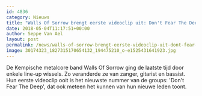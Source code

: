 ```yaml
---
id: 4836
category: Nieuws
title: "Walls Of Sorrow brengt eerste videoclip uit: Don't Fear The Deep"
date: 2018-05-04T11:17:51+00:00
author: Seppe Van Ael
layout: post
permalink: /news/walls-of-sorrow-brengt-eerste-videoclip-uit-dont-fear-the-deep/
image: 30174323_1827315170654132_194475210_o-e1525431641923.jpg
---
```

De Kempische metalcore band Walls Of Sorrow ging de laatste tijd door enkele line-up wissels. Zo veranderde ze van zanger, gitarist en bassist. Hun eerste videoclip ooit is het nieuwste nummer van de groups: 'Don't Fear The Deep', dat ook meteen het kunnen van hun nieuwe leden toont.

